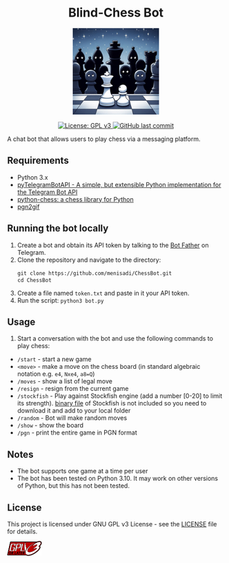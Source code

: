 <h1 align="center">Blind-Chess Bot</h1>
<div align="center" id="logo">
    <img src="./Graphics/chess_logo.jpeg" width="200", height="200">
</div>

<p align="center">
    <a href="https://www.gnu.org/licenses/gpl-3.0">
      <img alt="License: GPL v3" src="https://img.shields.io/badge/License-GPLv3-blue.svg">
    </a>
    <a href="https://github.com/menisadi/ChessBot/pulse">
      <img alt="GitHub last commit" src="https://img.shields.io/github/last-commit/menisadi/ChessBot">
    </a>
</p>


A chat bot that allows users to play chess via a messaging platform.


## Requirements

- Python 3.x
- [pyTelegramBotAPI - A simple, but extensible Python implementation for the Telegram Bot API](https://github.com/eternnoir/pyTelegramBotAPI)
- [python-chess: a chess library for Python](https://github.com/niklasf/python-chess)
- [pgn2gif](https://github.com/dn1z/pgn2gif)

## Running the bot locally

1. Create a bot and obtain its API token by talking to the [Bot Father](https://telegram.me/botfather) on Telegram.
2. Clone the repository and navigate to the directory:
    ```
    git clone https://github.com/menisadi/ChessBot.git
    cd ChessBot
    ```
3. Create a file named `token.txt` and paste in it your API token.
4. Run the script: `python3 bot.py`

## Usage

1. Start a conversation with the bot and use the following commands to play chess:
- `/start` - start a new game
- `<move>` - make a move on the chess board (in standard algebraic notation e.g. `e4`, `Nxe4`, `a8=Q`)
- `/moves` - show a list of legal move
- `/resign` - resign from the current game
- `/stockfish` -  Play against Stockfish engine (add a number [0-20] to limit its strength). [binary file](https://stockfishchess.org/download/) of Stockfish is not included so you need to download it and add to your local folder
- `/random` - Bot will make random moves
- `/show` - show the board
- `/pgn` - print the entire game in PGN format

## Notes

- The bot supports one game at a time per user
- The bot has been tested on Python 3.10. It may work on other versions of Python, but this has not been tested.

## License

This project is licensed under GNU GPL v3 License - see the [LICENSE](LICENSE) file for details.  

<img src="Graphics/gplv3.png" alt="drawing" width="80"/>

